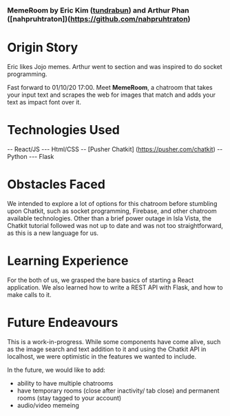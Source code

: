 
### MemeRoom by Eric Kim ([tundrabun](https://github.com/tundrabun)) and Arthur Phan ([nahpruhtraton])(https://github.com/nahpruhtraton)

# Origin Story
Eric likes Jojo memes.
Arthur went to section and was inspired to do socket programming.

Fast forward to 01/10/20 17:00. 
Meet **MemeRoom**, a chatroom that takes your input text and scrapes the web for images that match and adds your text as impact font over it.

# Technologies Used
-- React/JS
--- Html/CSS
-- [Pusher Chatkit] (https://pusher.com/chatkit)
-- Python
--- Flask

# Obstacles Faced
We intended to explore a lot of options for this chatroom before stumbling upon Chatkit, such as socket programming, Firebase, and other chatroom available technologies.
Other than a brief power outage in Isla Vista, the Chatkit tutorial followed was not up to date and was not too straightforward, as this is a new language for us.

# Learning Experience
For the both of us, we grasped the bare basics of starting a React application. We also learned how to write a REST API with Flask, and how to make calls to it.

# Future Endeavours
This is a work-in-progress. While some components have come alive, such as the image search and text addition to it and using the Chatkit API in localhost, we were optimistic in the features we wanted to include.

In the future, we would like to add:
- ability to have multiple chatrooms
- have temporary rooms (close after inactivity/ tab close) and permanent rooms (stay tagged to your account)
- audio/video memeing

